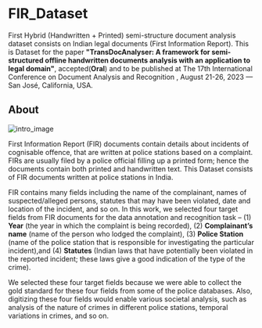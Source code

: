 # FIR_Dataset

First Hybrid (Handwritten + Printed) semi-structure document analysis dataset consists on Indian legal documents (First Information Report). This is Dataset for the paper **"TransDocAnalyser: A framework for semi-structured offline handwritten documents analysis with an application to legal domain"**, accepted(**Oral**) and to be published at The 17th International Conference on Document Analysis and Recognition , August 21-26, 2023 — San José, California, USA.

## About

![intro_image](https://drive.google.com/uc?id=1JWP-WAtr5Glo_fCiGGeKnN1zom3ZvCfX&export=download) 


First Information Report (FIR) documents contain details about incidents of cognisable offence, that are written at police stations based on a complaint.
FIRs are usually filed by a police official filling up a printed form; hence the documents contain both printed and handwritten text. This Dataset consists of FIR documents written at police stations in India. 

FIR contains many fields including the name of the complainant, names of suspected/alleged persons, statutes that may have been violated, date and location of the incident, and so on. In this work, we selected four target fields from FIR documents for the data annotation and recognition task –
          (1) **Year** (the year in which the complaint is being recorded), 
          (2) **Complainant’s name** (name of the person who lodged the complaint), 
          (3) **Police Station** (name of the police station that is responsible for investigating the particular incident),and 
          (4) **Statutes** (Indian laws that have potentially been violated in the reported
          incident; these laws give a good indication of the type of the crime). 

We selected these four target fields because we were able to collect the gold standard for these four fields from some of the police databases. Also, digitizing these four
fields would enable various societal analysis, such as analysis of the nature of crimes in different police stations, temporal variations in crimes, and so on.
